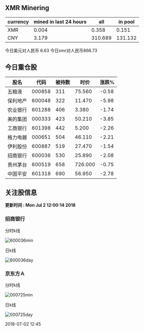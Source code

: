 ## XMR Minering

|currency|mined in last 24 hours|all|in pool|
|---|---|---|---|
|XMR|0.004|0.358|0.151|
|CNY|3.179|310.689|131.132|

今日美元对人民币 6.63	今日xmr对人民币866.73


## 今日重仓股 

|股名|代码|被持数|时价|涨跌%|
|---|---|---|---|---|
|五粮液|000858|311|75.560|-0.58|
|保利地产|600048|322|11.470|-5.98|
|农业银行|601288|406|3.380|-1.74|
|美的集团|000333|423|50.210|-3.85|
|工商银行|601398|442|5.200|-2.26|
|格力电器|000651|504|46.110|-2.21|
|伊利股份|600887|519|27.470|-1.54|
|招商银行|600036|530|25.890|-2.08|
|贵州茅台|600519|658|726.000|-0.75|
|中国平安|601318|690|56.950|-2.78|

## 关注股信息
**更新时间 : Mon Jul  2 12:00:14 2018**
### 招商银行 
分时k线

![600036min](http://image.sinajs.cn/newchart/min/n/sh600036.gif)

日k线

![600036day](http://image.sinajs.cn/newchart/daily/n/sh600036.gif)

### 京东方Ａ 
分时k线

![000725min](http://image.sinajs.cn/newchart/min/n/sz000725.gif)

日k线

![000725day](http://image.sinajs.cn/newchart/daily/n/sz000725.gif)

2018-07-02 12:45
